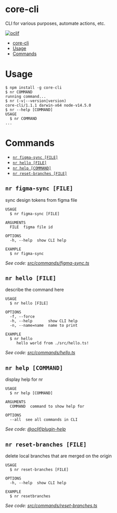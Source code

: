 # core-cli

CLI for various purposes, automate actions, etc.

[![oclif](https://img.shields.io/badge/cli-oclif-brightgreen.svg)](https://oclif.io)

<!-- toc -->

- [core-cli](#core-cli)
- [Usage](#usage)
- [Commands](#commands)
<!-- tocstop -->

# Usage

<!-- usage -->

```sh-session
$ npm install -g core-cli
$ nr COMMAND
running command...
$ nr (-v|--version|version)
core-cli/1.1.1 darwin-x64 node-v14.5.0
$ nr --help [COMMAND]
USAGE
  $ nr COMMAND
...
```

<!-- usagestop -->

# Commands

<!-- commands -->

- [`nr figma-sync [FILE]`](#nr-figma-sync-file)
- [`nr hello [FILE]`](#nr-hello-file)
- [`nr help [COMMAND]`](#nr-help-command)
- [`nr reset-branches [FILE]`](#nr-reset-branches-file)

## `nr figma-sync [FILE]`

sync design tokens from figma file

```
USAGE
  $ nr figma-sync [FILE]

ARGUMENTS
  FILE  figma file id

OPTIONS
  -h, --help  show CLI help

EXAMPLE
  $ nr figma-sync
```

_See code: [src/commands/figma-sync.ts](https://github.com/newrade/newrade-core/tree/master/packages/core-design-system/blob/v1.1.1/src/commands/figma-sync.ts)_

## `nr hello [FILE]`

describe the command here

```
USAGE
  $ nr hello [FILE]

OPTIONS
  -f, --force
  -h, --help       show CLI help
  -n, --name=name  name to print

EXAMPLE
  $ nr hello
     hello world from ./src/hello.ts!
```

_See code: [src/commands/hello.ts](https://github.com/newrade/newrade-core/tree/master/packages/core-design-system/blob/v1.1.1/src/commands/hello.ts)_

## `nr help [COMMAND]`

display help for nr

```
USAGE
  $ nr help [COMMAND]

ARGUMENTS
  COMMAND  command to show help for

OPTIONS
  --all  see all commands in CLI
```

_See code: [@oclif/plugin-help](https://github.com/oclif/plugin-help/blob/v3.2.0/src/commands/help.ts)_

## `nr reset-branches [FILE]`

delete local branches that are merged on the origin

```
USAGE
  $ nr reset-branches [FILE]

OPTIONS
  -h, --help  show CLI help

EXAMPLE
  $ nr resetbranches
```

_See code: [src/commands/reset-branches.ts](https://github.com/newrade/newrade-core/tree/master/packages/core-design-system/blob/v1.1.1/src/commands/reset-branches.ts)_

<!-- commandsstop -->
